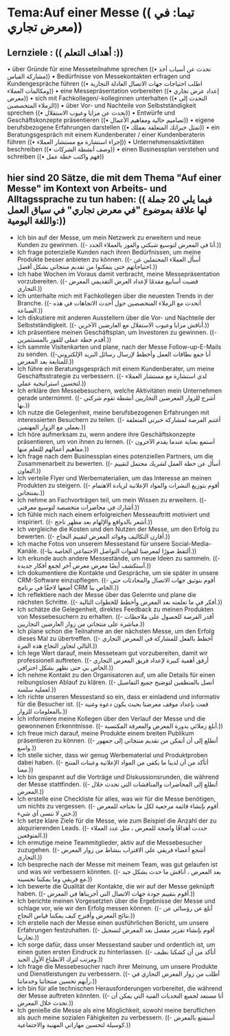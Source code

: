 # Tema:Auf einer Messe (( تيما: في معرض تجاري))
## Lernziele : (( أهداف التعلم :))
• über Gründe für eine Messeteilnahme sprechen ((• تحدث عن أسباب أخذ مشاركة القياس))
• Bedürfnisse von Messekontakten erfragen und Kundengespräche führen ((• اطلب احتياجات جهات الاتصال العادلة التجارية ومكالمات العملاء))
• eine Messepräsentation vorbereiten ((• إعداد عرض تجاري معرض))
• sich mit Fachkollegen/-kolleginnen unterhalten ((• التحدث إلى الزملاء المتخصصين))
• über Vor- und Nachteile von Selbstständigkeit sprechen ((• تحدث عن مزايا وعيوب الاستقلال))
• Entwürfe und Geschäftskonzepte präsentieren ((• تصاميم حالية ومفاهيم الأعمال))
• eigene berufsbezogene Erfahrungen darstellen ((• تمثل خبراتك المتعلقة بعملك))
• ein Beratungsgespräch mit einem Kundenberater / einer Kundenberaterin führen ((• إجراء استشارة مع مستشار العملاء))
• Unternehmensaktivitäten beschreiben ((• وصف أنشطة الشركات))
• einen Businessplan verstehen und schreiben ((• فهم واكتب خطة عمل))
## hier sind 20 Sätze, die mit dem Thema "Auf einer Messe" im Kontext von Arbeits- und Alltagssprache zu tun haben: (( فيما يلي 20 جملة لها علاقة بموضوع "في معرض تجاري" في سياق العمل واللغة اليومية:))
- Ich bin auf der Messe, um mein Netzwerk zu erweitern und neue Kunden zu gewinnen. ((- أنا في المعرض لتوسيع شبكتي والفوز بالعملاء الجدد.))
- Ich frage potenzielle Kunden nach ihren Bedürfnissen, um meine Produkte besser anbieten zu können. ((- أسأل العملاء المحتملين عن احتياجاتهم حتى يتمكنوا من تقديم منتجاتي بشكل أفضل.))
- Ich habe Wochen im Voraus damit verbracht, meine Messepräsentation vorzubereiten. ((- قضيت أسابيع مقدمًا لإعداد العرض التقديمي المعرض التجاري.))
- Ich unterhalte mich mit Fachkollegen über die neuesten Trends in der Branche. ((- أتحدث مع الزملاء المتخصصين حول أحدث الاتجاهات في هذه الصناعة.))
- Ich diskutiere mit anderen Ausstellern über die Vor- und Nachteile der Selbstständigkeit. ((- أناقش مزايا وعيوب الاستقلال مع العارضين الآخرين.))
- Ich präsentiere meinen Geschäftsplan, um Investoren zu gewinnen. ((- أقدم خطة عملي للفوز بالمستثمرين.))
- Ich sammle Visitenkarten und plane, nach der Messe Follow-up-E-Mails zu senden. ((-أنا جمع بطاقات العمل وأخطط لإرسال رسائل البريد الإلكتروني للمتابعة بعد المعرض.))
- Ich führe ein Beratungsgespräch mit einem Kundenberater, um meine Geschäftsstrategie zu verbessern. ((- لدي استشارة مع مستشار العملاء لتحسين استراتيجية عملي.))
- Ich erkläre den Messebesuchern, welche Aktivitäten mein Unternehmen gerade unternimmt. ((- أشرح للزوار المعرضين التجاريين أنشطة تقوم شركتي بها.))
- Ich nutze die Gelegenheit, meine berufsbezogenen Erfahrungen mit interessierten Besuchern zu teilen. ((- أغتنم الفرصة لمشاركة خبرتي المتعلقة بعملي مع الزوار المهتمين.))
- Ich höre aufmerksam zu, wenn andere ihre Geschäftskonzepte präsentieren, um von ihnen zu lernen. ((- أستمع بعناية عندما يقدم الآخرون مفاهيم أعمالهم للتعلم منها.))
- Ich frage nach dem Businessplan eines potenziellen Partners, um die Zusammenarbeit zu bewerten. ((- أسأل عن خطة العمل لشريك محتمل لتقييم التعاون.))
- Ich verteile Flyer und Werbematerialien, um das Interesse an meinen Produkten zu steigern. ((- أقوم بتوزيع النشرات والمواد الإعلانية لزيادة الاهتمام بمنتجاتي.))
- Ich nehme an Fachvorträgen teil, um mein Wissen zu erweitern. ((- أشارك في محاضرات متخصصة لتوسيع معرفتي.))
- Ich fühle mich nach einem erfolgreichen Messeauftritt motiviert und inspiriert. ((- أشعر بالدوافع والإلهام بعد مظهر ناجح.))
- Ich vergleiche die Kosten und den Nutzen der Messe, um den Erfolg zu bewerten. ((- أقارن التكاليف وفوائد المعرض لتقييم النجاح.))
- Ich mache Fotos von unserem Messestand für unsere Social-Media-Kanäle. ((-ألتقط صورًا لمعرضنا لقنوات التواصل الاجتماعي الخاصة بنا.))
- Ich erkunde auch andere Messestände, um neue Ideen zu sammeln. ((- أستكشف أيضًا معرض معرض آخر لجمع أفكار جديدة.))
- Ich dokumentiere die Kontakte und Gespräche, um sie später in unsere CRM-Software einzupflegen. ((- أقوم بتوثيق جهات الاتصال والمحادثات حتى أضعها لاحقًا في برنامج CRM الخاص بنا.))
- Ich reflektiere nach der Messe über das Gelernte und plane die nächsten Schritte. ((- أفكر في ما تعلمته بعد المعرض وأخطط للخطوات التالية.))
- Ich schätze die Gelegenheit, direktes Feedback zu meinen Produkten von Messebesuchern zu erhalten. ((- أقدر الفرصة للحصول على ملاحظات مباشرة على منتجاتي من زوار العارضين التجاريين.))
- Ich plane schon die Teilnahme an der nächsten Messe, um den Erfolg dieses Mal zu übertreffen. ((- أخطط بالفعل للمشاركة في المعرض التجاري التالي لتجاوز النجاح هذه المرة.))
- Ich lege Wert darauf, mein Messeteam gut vorzubereiten, damit wir professionell auftreten. ((- أرفق أهمية كبيرة لإعداد فريق المعرض التجاري الخاص بي حتى نظهر بشكل احترافي.))
- Ich nehme Kontakt zu den Organisatoren auf, um alle Details für einen reibungslosen Ablauf zu klären. ((- أتصل بالمنظمين لتوضيح جميع التفاصيل لعملية سلسة.))
- Ich richte unseren Messestand so ein, dass er einladend und informativ für die Besucher ist. ((- قمت بإعداد موقف معرضنا بحيث يكون دعوة وغنية بالمعلومات للزوار.))
- Ich informiere meine Kollegen über den Verlauf der Messe und die gewonnenen Erkenntnisse. ((- أبلغ زملائي بدورة المعرض والمعرفة المكتسبة.))
- Ich freue mich darauf, meine Produkte einem breiten Publikum präsentieren zu können. ((- أتطلع إلى أن أتمكن من تقديم منتجاتي إلى جمهور واسع.))
- Ich stelle sicher, dass wir genug Werbematerial und Produktproben dabei haben. ((- أتأكد من أن لدينا ما يكفي من المواد الإعلانية وعينات المنتج معنا.))
- Ich bin gespannt auf die Vorträge und Diskussionsrunden, die während der Messe stattfinden. ((- أتطلع إلى المحاضرات والمناقشات التي تحدث خلال المعرض.))
- Ich erstelle eine Checkliste für alles, was wir für die Messe benötigen, um nichts zu vergessen. ((- أقوم بإنشاء قائمة مرجعية لكل ما نحتاجه للمعرض حتى لا ننسى أي شيء.))
- Ich setze klare Ziele für die Messe, wie zum Beispiel die Anzahl der zu akquirierenden Leads. ((- حددت أهدافًا واضحة للمعرض ، مثل عدد العملاء المتوقعين.))
- Ich ermutige meine Teammitglieder, aktiv auf die Messebesucher zuzugehen. ((- أشجع أعضاء فريقي على الاقتراب بنشاط من زوار المعرض التجاري.))
- Ich bespreche nach der Messe mit meinem Team, was gut gelaufen ist und was wir verbessern könnten. ((- بعد المعرض ، أناقش ما حدث بشكل جيد مع فريقي وما يمكننا تحسينه.))
- Ich bewerte die Qualität der Kontakte, die wir auf der Messe geknüpft haben. ((- أقوم بتقييم جودة جهات الاتصال التي أجريناها في المعرض.))
- Ich berichte meinen Vorgesetzten über die Ergebnisse der Messe und schlage vor, wie wir den Erfolg messen können. ((- أبلغ عن رؤسائي عن نتائج المعرض وأقترح كيف يمكننا قياس النجاح.))
- Ich erstelle nach der Messe einen ausführlichen Bericht, um unsere Erfahrungen festzuhalten. ((- أقوم بإنشاء تقرير مفصل بعد المعرض لتسجيل تجاربنا.))
- Ich sorge dafür, dass unser Messestand sauber und ordentlich ist, um einen guten ersten Eindruck zu hinterlassen. ((- أتأكد من أن كشكنا نظيف ومرتب لترك الانطباع الأول الجيد.))
- Ich frage die Messebesucher nach ihrer Meinung, um unsere Produkte und Dienstleistungen zu verbessern. ((- أطلب من زوار المعرض التجاري في رأيهم تحسين منتجاتنا وخدماتنا.))
- Ich bin für alle technischen Herausforderungen vorbereitet, die während der Messe auftreten könnten. ((- أنا مستعد لجميع التحديات الفنية التي يمكن أن تحدث خلال المعرض.))
- Ich genieße die Messe als eine Möglichkeit, sowohl meine beruflichen als auch meine sozialen Fähigkeiten zu verbessern. ((- أستمتع بالمعرض كوسيلة لتحسين مهاراتي المهنية والاجتماعية.))

